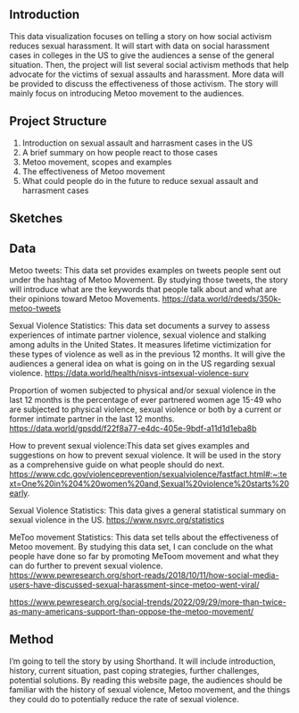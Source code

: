 ## Introduction
This data visualization focuses on telling a story on how social activism reduces sexual harassment. It will start with data on social harassment cases in colleges in the US to give the audiences a sense of the general situation. Then, the project will list several social activism methods that help advocate for the victims of sexual assaults and harassment. More data will be provided to discuss the effectiveness of those activism. The story will mainly focus on introducing Metoo movement to the audiences. 

## Project Structure
1. Introduction on sexual assault and harrasment cases in the US
2. A brief summary on how people react to those cases
3. Metoo movement, scopes and examples
4. The effectiveness of Metoo movement
5. What could people do in the future to reduce sexual assault and harrasment cases

## Sketches

## Data
Metoo tweets: This data set provides examples on tweets people sent out under the hashtag of Metoo Movement. By studying those tweets, the story will introduce what are the keywords that people talk about and what are their opinions toward Metoo Movements.
https://data.world/rdeeds/350k-metoo-tweets

Sexual Violence Statistics: This data set documents a survey to assess experiences of intimate partner violence, sexual violence and stalking among adults in the United States. It measures lifetime victimization for these types of violence as well as in the previous 12 months. It will give the audiences a general idea on what is going on in the US regarding sexual violence.
https://data.world/health/nisvs-intsexual-violence-surv

Proportion of women subjected to physical and/or sexual violence in the last 12 months is the percentage of ever partnered women age 15-49 who are subjected to physical violence, sexual violence or both by a current or former intimate partner in the last 12 months. 
https://data.world/gpsdd/f22f8a77-e4dc-405e-9bdf-a11d1d1eba8b

How to prevent sexual violence:This data set gives examples and suggestions on how to prevent sexual violence. It will be used in the story as a comprehensive guide on what people should do next.
https://www.cdc.gov/violenceprevention/sexualviolence/fastfact.html#:~:text=One%20in%204%20women%20and,Sexual%20violence%20starts%20early.

Sexual Violence Statistics: This data gives a general statistical summary on sexual violence in the US. 
https://www.nsvrc.org/statistics

MeToo movement Statistics: This data set tells about the effectiveness of Metoo movement. By studying this data set, I can conclude on the what people have done so far by promoting MeToom movement and what they can do further to prevent sexual violence. https://www.pewresearch.org/short-reads/2018/10/11/how-social-media-users-have-discussed-sexual-harassment-since-metoo-went-viral/

https://www.pewresearch.org/social-trends/2022/09/29/more-than-twice-as-many-americans-support-than-oppose-the-metoo-movement/

## Method
I’m going to tell the story by using Shorthand. It will include introduction, history, current situation, past coping strategies, further challenges, potential solutions. By reading this website page, the audiences should be familiar with the history of sexual violence, Metoo movement, and the things they could do to potentially reduce the rate of sexual violence. 



